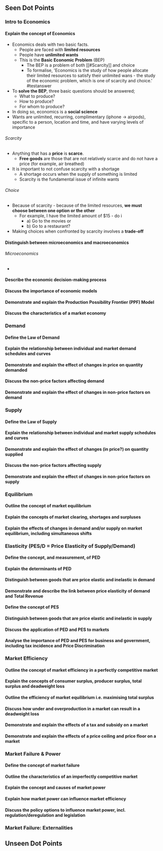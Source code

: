 ## Seen Dot Points
### Intro to Economics
#### Explain the concept of Economics
- Economics deals with two basic facts.
	- People are faced with **limited resources**
	- People have **unlimited wants**
	- This is the **Basic Economic Problem** (BEP)
		- The BEP is a problem of both [[#Scarcity]] and choice
		- To formalise, 'Economics is the study of how people allocate their limited resources to satisfy their unlimited wans - the study of the economic problem, which is one of scarcity and choice.' #testanswer
- To **solve the BEP**, three basic questions should be answered;
	- What to produce?
	- How to produce?
	- For whom to produce?
- In doing so, economics is a **social science**
- Wants are unlimited, recurring, complimentary (iphone -> airpods), specific to a person, location and time, and have varying levels of importance

###### Scarcity
- Anything that has a **price** is **scarce**.
	- **Free goods** are those that are not relatively scarce and do not have a price (for example, air breathed)
- It is important to not confuse scarcity with a shortage
	- A shortage occurs when the supply of something is limited
	- Scarcity is the fundamental issue of infinite wants

###### Choice
- Because of scarcity - because of the limited resources, **we must choose between one option or the other**
	- For example, I have the limited amount of $15 - do i
		- a) Go to the movies or   
		- b) Go to a restaurant?
- Making choices when confronted by scarcity involves a  **trade-off**

#### Distinguish between microeconomics and macroeconomics
###### Microeconomics
- 

#### Describe the economic decision-making process
#### Discuss the importance of economic models
#### Demonstrate and explain the Production Possibility Frontier (PPF) Model
#### Discuss the characteristics of a market economy

### Demand
#### Define the Law of Demand
#### Explain the relationship between individual and market demand schedules and curves
#### Demonstrate and explain the effect of changes in price on quantity demanded
#### Discuss the non-price factors affecting demand
#### Demonstrate and explain the effect of changes in non-price factors on demand

### Supply
#### Define the Law of Supply
#### Explain the relationship between individual and market supply schedules and curves
#### Demonstrate and explain the effect of changes (in price?) on quantity supplied
#### Discuss the non-price factors affecting supply
#### Demonstrate and explain the effect of changes in non-price factors on supply

### Equilibrium
#### Outline the concept of market equilibrium
#### Explain the concepts of market clearing, shortages and surpluses
#### Explain the effects of changes in demand and/or supply on market equilibrium, including simultaneous shifts

### Elasticity (PES/D = Price Elasticity of Supply/Demand)
#### Define the concept, and measurement, of PED
#### Explain the determinants of PED
#### Distinguish between goods that are price elastic and inelastic in demand
#### Demonstrate and describe the link between price elasticity of demand and Total Revenue
#### Define the concept of PES
#### Distinguish between goods that are price elastic and inelastic in supply
#### Discuss the application of PED and PES to markets
#### Analyse the importance of PED and PES for business and government, including tax incidence and Price Discrimination

### Market Efficiency
#### Outline the concept of market efficiency in a perfectly competitive market
#### Explain the concepts of consumer surplus, producer surplus, total surplus and deadweight loss
#### Outline the efficiency of market equilibrium i.e. maximising total surplus
#### Discuss how under and overproduction in a market can result in a deadweight loss
#### Demonstrate and explain the effects of a tax and subsidy on a market
#### Demonstrate and explain the effects of a price ceiling and price floor on a market

### Market Failure & Power
#### Define the concept of market failure
#### Outline the characteristics of an imperfectly competitive market
#### Explain the concept and causes of market power
#### Explain how market power can influence market efficiency
#### Discuss the policy options to influence market power, incl. regulation/deregulation and legislation

### Market Failure: Externalities

## Unseen Dot Points